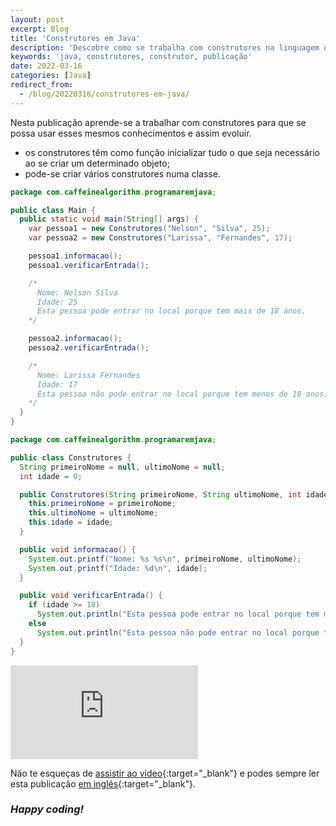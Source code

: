 ```yaml
---
layout: post
excerpt: Blog
title: 'Construtores em Java'
description: 'Descobre como se trabalha com construtores na linguagem de programação Java. Obtém respostas às tuas dúvidas com a teoria e os exemplos apresentados.'
keywords: 'java, construtores, construtor, publicação'
date: 2022-03-16
categories: [Java]
redirect_from:
  - /blog/20220316/construtores-em-java/
---
```


Nesta publicação aprende-se a trabalhar com construtores para que se possa usar esses mesmos conhecimentos e assim evoluir.

- os construtores têm como função inicializar tudo o que seja necessário ao se criar um determinado objeto;
- pode-se criar vários construtores numa classe.

```java
package com.caffeinealgorithm.programaremjava;

public class Main {
  public static void main(String[] args) {
    var pessoa1 = new Construtores("Nelson", "Silva", 25);
    var pessoa2 = new Construtores("Larissa", "Fernandes", 17);

    pessoa1.informacao();
    pessoa1.verificarEntrada();

    /*
      Nome: Nelson Silva
      Idade: 25
      Esta pessoa pode entrar no local porque tem mais de 18 anos.
    */

    pessoa2.informacao();
    pessoa2.verificarEntrada();

    /*
      Nome: Larissa Fernandes
      Idade: 17
      Esta pessoa não pode entrar no local porque tem menos de 18 anos.
    */
  }
}
```

```java
package com.caffeinealgorithm.programaremjava;

public class Construtores {
  String primeiroNome = null, ultimoNome = null;
  int idade = 0;

  public Construtores(String primeiroNome, String ultimoNome, int idade) {
    this.primeiroNome = primeiroNome;
    this.ultimoNome = ultimoNome;
    this.idade = idade;
  }

  public void informacao() {
    System.out.printf("Nome: %s %s\n", primeiroNome, ultimoNome);
    System.out.printf("Idade: %d\n", idade);
  }

  public void verificarEntrada() {
    if (idade >= 18)
      System.out.println("Esta pessoa pode entrar no local porque tem mais de 18 anos.");
    else
      System.out.println("Esta pessoa não pode entrar no local porque tem menos de 18 anos.");
  }
}
```

<div class="video-container">
  <iframe src="https://www.youtube.com/embed/vZjw1DbKVsY" frameborder="0" allowfullscreen></iframe>
</div>

Não te esqueças de [assistir ao vídeo](https://youtu.be/vZjw1DbKVsY){:target="\_blank"} e podes sempre ler esta publicação [em inglês](https://nelsonsilvadev.com/blog/constructors-in-java/){:target="\_blank"}.

### _Happy coding!_
